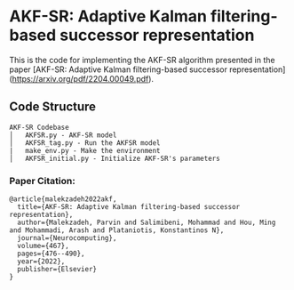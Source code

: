 # AKF-SR: Adaptive Kalman filtering-based successor representation

This is the code for implementing the AKF-SR algorithm presented in the paper [AKF-SR: Adaptive Kalman filtering-based successor representation] (https://arxiv.org/pdf/2204.00049.pdf).

## Code Structure
```
AKF-SR Codebase
│   AKFSR.py - AKF-SR model
│   AKFSR_tag.py - Run the AKFSR model
|   make_env.py - Make the environment
│   AKFSR_initial.py - Initialize AKF-SR's parameters

```

### Paper Citation:
```
@article{malekzadeh2022akf,
  title={AKF-SR: Adaptive Kalman filtering-based successor representation},
  author={Malekzadeh, Parvin and Salimibeni, Mohammad and Hou, Ming and Mohammadi, Arash and Plataniotis, Konstantinos N},
  journal={Neurocomputing},
  volume={467},
  pages={476--490},
  year={2022},
  publisher={Elsevier}
}
```
